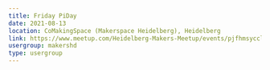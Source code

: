 ```yaml
---
title: Friday PiDay
date: 2021-08-13
location: CoMakingSpace (Makerspace Heidelberg), Heidelberg
link: https://www.meetup.com/Heidelberg-Makers-Meetup/events/pjfhmsycclbrb/
usergroup: makershd
type: usergroup
---
```


